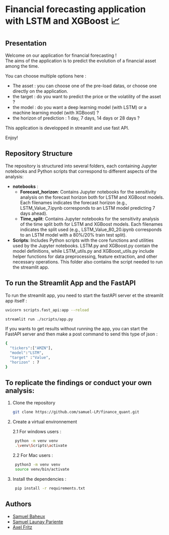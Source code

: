 # Financial forecasting application with LSTM and XGBoost 📈

## Presentation

Welcome on our application for financial forecasting ! \
The aims of the application is to predict the evolution of a financial asset among the time.

You can choose multiple options here :
- The asset : you can choose one of the pre-load datas, or choose one directly on the application.
- the target : do you want to predict the price or the volatility of the asset ?
- the model : do you want a deep learning model (with LSTM) or a machine learning model (with XGBoost) ?
- the horizon of prediction : 1 day, 7 days, 14 days or 28 days ?

This application is developped in streamlit and use fast API.

Enjoy!
## Repository Structure
The repository is structured into several folders, each containing Jupyter notebooks and Python scripts that correspond to different aspects of the analysis:
- **notebooks** : 
  - **Forecast_horizon**: Contains Jupyter notebooks for the sensitivity analysis on the forecast horizon both for LSTM and XGBoost models. 
  Each filenames indicates the forecast horizon (e.g., LSTM_Value_7.ipynb corresponds to an LSTM model predicting 7 days ahead).
  - **Time_split**: Contains Jupyter notebooks for the sensitivity analysis of the time split both for LSTM and XGBoost models. 
  Each filenames indicates the split used (e.g., LSTM_Value_80_20.ipynb corresponds to an LSTM model with a 80%/20% train test split).
- **Scripts**: Includes Python scripts with the core functions and utilities used by the Jupyter notebooks. LSTM.py and XGBoost.py contain the model definitions, while LSTM_utils.py and XGBoost_utils.py include helper functions for data preprocessing, feature extraction, and other necessary operations. This folder also contains the script needed to run the streamlit app.

## To run the Streamlit App and the FastAPI 

To run the streamlit app, you need to start the fastAPI server et the streamlit app itself : 
    
```bash
uvicorn scripts.fast_api:app --reload

streamlit run ./scripts/app.py      
```

If you wants to get results without running the app, you can start the FastAPI server and then make a post command to send this type of json : 

```bash
{
  "tickers":["AMZN"],
  "model":"LSTM",
  "target" :"Value",
  "horizon" : 7
}

```

## To replicate the findings or conduct your own analysis:

1. Clone the repository

    ```bash
    git clone https://github.com/samuel-LP/finance_quant.git
    ```

2. Create a virtual environnement

   2.1 For windows users : 
   
   ```bash
    python -m venv venv
    .\venv\Scripts\activate
   ```
   
   2.2  For Mac users : 

   ```bash
    python3 -m venv venv
    source venv/bin/activate
   ```

3. Install the dependencies : 
   ```bash
    pip install -r requirements.txt
   ```

## Authors

- [Samuel Baheux](https://github.com/SamuelBaheux)
- [Samuel Launay Pariente](https://github.com/samuel-LP)
- [Axel Fritz](https://github.com/AxelFritz1)
